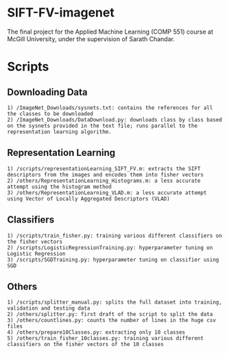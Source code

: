 # SIFT-FV-imagenet
The final project for the Applied Machine Learning (COMP 551) course at McGill University, under the supervision of Sarath Chandar.

# Scripts
  ## Downloading Data
    1) /ImageNet_Downloads/sysnets.txt: contains the references for all the classes to be downloaded
    2) /ImageNet_Downloads/DataDownload.py: downloads class by class based on the sysnets provided in the text file; runs parallel to the representation learning algorithm. 
  
  ## Representation Learning
    1) /scripts/representationLearning_SIFT_FV.m: extracts the SIFT descriptors from the images and encodes them into fisher vectors
    2) /others/RepresentationLearning_Histograms.m: a less accurate attempt using the histogram method
    3) /others/RepresentationLearning_VLAD.m: a less accurate attempt using Vector of Locally Aggregated Descriptors (VLAD)
 
  ## Classifiers
    1) /scripts/train_fisher.py: training various different classifiers on the fisher vectors
    2) /scripts/LogisticRegressionTraining.py: hyperparameter tuning on Logistic Regression 
    3) /scripts/SGDTraining.py: hyperparameter tuning on classifier using SGD
    
  ## Others
    1) /scripts/splitter_manual.py: splits the full dataset into training, validation and testing data
    2) /others/splitter.py: first draft of the script to split the data
    3) /others/countlines.py: counts the number of lines in the huge csv files
    4) /others/prepare10Classes.py: extracting only 10 classes
    5) /others/train_fisher_10classes.py: training various different classifiers on the fisher vectors of the 10 classes
